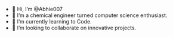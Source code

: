 - 👋 Hi, I’m @Abhie007
- 👀 I’m a chemical engineer turned computer science enthusiast.
- 🌱 I’m currently learning to Code.
- 💞️ I’m looking to collaborate on innovative projects.



